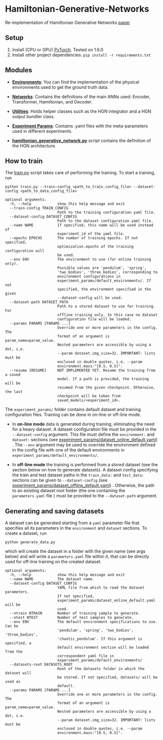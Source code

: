 # Hamiltonian-Generative-Networks
Re-implementation of Hamiltonian Generative Networks [paper](https://arxiv.org/abs/1909.13789)


## Setup

1. Install (CPU or GPU) [PyTorch](https://pytorch.org/). Tested on 1.6.0
2. Install other project dependencies:
`pip install -r requirements.txt`

## Modules

- **[Environments](environments/)**: You can find the implementation of the physical environments used to get the ground truth data.

- **[Networks](networks/)**: Contains the definitions of the main ANNs used: Encoder, Transformer, Hamiltonian, and Decoder.

- **[Utilities](utilities/)**: Holds helper classes such as the HGN integrator and a HGN output bundler class.

- **[Experiment Params](experiment_params/)**: Contains .yaml files with the meta-parameters used in different experiments.

- **[hamiltonian_generative_network.py](hamiltonian_generative_network.py)** script contains the definition of the HGN architecture.

## How to train
The [train.py](train.py) script takes care of performing the training.
To start a training, run 
```commandline
python train.py --train-config <path_to_train_config_file> --dataset-config <path_to_data_config_file>
```

```
optional arguments:
  -h, --help            show this help message and exit
  --train-config TRAIN_CONFIG
                        Path to the training configuration yaml file.
  --dataset-config DATASET_CONFIG
                        Path to the dataset configuration yaml file.
  --name NAME           If specified, this name will be used instead of
                        experiment_id of the yaml file.
  --epochs EPOCHS       The number of training epochs. If not specified,
                        optimization.epochs of the training configuration will
                        be used.
  --env ENV             The environment to use (for online training only).
                        Possible values are 'pendulum', 'spring',
                        'two_bodies', 'three_bodies', corresponding to
                        environment configurations in
                        experiment_params/default_environments/. If not
                        specified, the environment specified in the given
                        --dataset-config will be used.
  --dataset-path DATASET_PATH
                        Path to a stored dataset to use for training. For
                        offline training only. In this case no dataset
                        configuration file will be loaded.
  --params PARAMS [PARAMS ...]
                        Override one or more parameters in the config. The
                        format of an argument is param_name=param_value.
                        Nested parameters are accessible by using a dot, i.e.
                        --param dataset.img_size=32. IMPORTANT: lists must be
                        enclosed in double quotes, i.e. --param
                        environment.mass:"[0.5, 0.5]".
  --resume [RESUME]     NOT IMPLEMENTED YET. Resume the training from a saved
                        model. If a path is provided, the training will be
                        resumed from the given checkpoint. Otherwise, the last
                        checkpoint will be taken from
                        saved_models/<experiment_id>.
```
The `experiment_params/` folder contains default dataset and training configuration files.
Training can be done in on-line or off-line mode.

- In **on-line mode** data is generated during training, eliminating the need for a
heavy dataset. A dataset configuration file must be provided in the `--dataset-config`
argument. This file must define the `environment:` and `dataset:` sections
(see [experiment_params/dataset_online_default.yaml](experiment_params/dataset_online_default.yaml))
. The `--env` argument may be used to override the environment defined in the config file
with one of the default environments in `experiment_params/default_environments/`.

- In **off-line mode** the training is performed from a stored dataset (see the section below
on how to generate datasets). A dataset config specifying the train and test dataset paths
in the `train_data:` and `test_data:` sections can be given to `--dataset-config` (see
[experiment_params/dataset_offline_default.yaml](experiment_params/dataset_offline_default.yaml))
. Otherwise, the path to an existing dataset root folder (the one containing the
`parameters.yaml` file ) must be provided to the `--dataset-path` argument. 
## Generating and saving datasets
A dataset can be generated starting from a `yaml` parameter file that specifies all its parameters
in the `environment` and `dataset` sections. To create a dataset, run
```commandline
python generate_data.py
```
which will create the dataset in a folder with the given name (see args below) and will
write a `parameters.yaml` file within it, that can be directly used for off-line training
on the created dataset.

```
optional arguments:
  -h, --help            show this help message and exit
  --name NAME           The dataset name.
  --dataset-config DATASET_CONFIG
                        YAML file from which to read the dataset parameters.
                        If not specified,
                        experiment_params/dataset_online_default.yaml will be
                        used.
  --ntrain NTRAIN       Number of training sample to generate.
  --ntest NTEST         Number of test samples to generate.
  --env ENV             The default environment specifications to use. Can be
                        'pendulum', 'spring', 'two_bodies', 'three_bodies',
                        'chaotic_pendulum'. If this argument is specified, a
                        default environment section will be loaded from the
                        correspondent yaml file in
                        experiment_params/default_environments/
  --datasets-root DATASETS_ROOT
                        Root of the datasets folder in which the dataset will
                        be stored. If not specified, datasets/ will be used as
                        default.
  --params PARAMS [PARAMS ...]
                        Override one or more parameters in the config. The
                        format of an argument is param_name=param_value.
                        Nested parameters are accessible by using a dot, i.e.
                        --param dataset.img_size=32. IMPORTANT: lists must be
                        enclosed in double quotes, i.e. --param
                        environment.mass:"[0.5, 0.5]".
```
